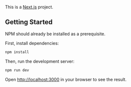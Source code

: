 This is a [Next.js](https://nextjs.org/) project.

## Getting Started

NPM should already be installed as a prerequisite.

First, install dependencies:

```bash
npm install
```

Then, run the development server:

```bash
npm run dev
```

Open [http://localhost:3000](http://localhost:3000) in your browser to see the result.
